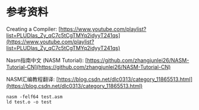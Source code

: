 # 参考资料

Creating a Compiler: [https://www.youtube.com/playlist?list=PLUDlas_Zy_qC7c5tCgTMYq2idyyT241qs](https://www.youtube.com/playlist?list=PLUDlas_Zy_qC7c5tCgTMYq2idyyT241qs)

Nasm指南中文 (NASM Tutorial): [https://github.com/zhangjunlei26/NASM-Tutorial-CN](https://github.com/zhangjunlei26/NASM-Tutorial-CN)

NASM汇编教程翻译: [https://blog.csdn.net/dlc0313/category_11865513.html](https://blog.csdn.net/dlc0313/category_11865513.html)

```
nasm -felf64 test.asm
ld test.o -o test
```